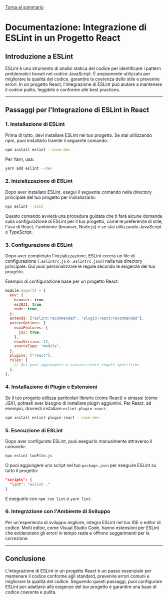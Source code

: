 [Torna al sommario](../../Summary.md)

# Documentazione: Integrazione di ESLint in un Progetto React

## Introduzione a ESLint

ESLint è uno strumento di analisi statica del codice per identificare i pattern problematici trovati nel codice JavaScript. È ampiamente utilizzato per migliorare la qualità del codice, garantire la coerenza dello stile e prevenire errori. In un progetto React, l'integrazione di ESLint può aiutare a mantenere il codice pulito, leggibile e conforme alle best practices.

---

## Passaggi per l'Integrazione di ESLint in React

### 1. Installazione di ESLint

Prima di tutto, devi installare ESLint nel tuo progetto. Se stai utilizzando npm, puoi installarlo tramite il seguente comando:

```bash
npm install eslint --save-dev
```

Per Yarn, usa:

```bash
yarn add eslint --dev
```

### 2. Inizializzazione di ESLint

Dopo aver installato ESLint, esegui il seguente comando nella directory principale del tuo progetto per inizializzarlo:

```bash
npx eslint --init
```

Questo comando avvierà una procedura guidata che ti farà alcune domande sulla configurazione di ESLint per il tuo progetto, come le preferenze di stile, l'uso di React, l'ambiente (browser, Node.js) e se stai utilizzando JavaScript o TypeScript.

### 3. Configurazione di ESLint

Dopo aver completato l'inizializzazione, ESLint creerà un file di configurazione (`.eslintrc.js` o `.eslintrc.json`) nella tua directory principale. Qui puoi personalizzare le regole secondo le esigenze del tuo progetto.

Esempio di configurazione base per un progetto React:

```javascript
module.exports = {
  env: {
    browser: true,
    es2021: true,
    node: true,
  },
  extends: ["eslint:recommended", "plugin:react/recommended"],
  parserOptions: {
    ecmaFeatures: {
      jsx: true,
    },
    ecmaVersion: 12,
    sourceType: "module",
  },
  plugins: ["react"],
  rules: {
    // Qui puoi aggiungere o sovrascrivere regole specifiche
  },
};
```

### 4. Installazione di Plugin e Estensioni

Se il tuo progetto utilizza particolari librerie (come React) o sintassi (come JSX), potresti aver bisogno di installare plugin aggiuntivi. Per React, ad esempio, dovresti installare `eslint-plugin-react`:

```bash
npm install eslint-plugin-react --save-dev
```

### 5. Esecuzione di ESLint

Dopo aver configurato ESLint, puoi eseguirlo manualmente attraverso il comando:

```bash
npx eslint tuoFile.js
```

O puoi aggiungere uno script nel tuo `package.json` per eseguire ESLint su tutto il progetto:

```json
"scripts": {
  "lint": "eslint ."
}
```

E eseguirlo con `npm run lint` o `yarn lint`.

### 6. Integrazione con l'Ambiente di Sviluppo

Per un'esperienza di sviluppo migliore, integra ESLint nel tuo IDE o editor di codice. Molti editor, come Visual Studio Code, hanno estensioni per ESLint che evidenziano gli errori in tempo reale e offrono suggerimenti per la correzione.

---

## Conclusione

L'integrazione di ESLint in un progetto React è un passo essenziale per mantenere il codice conforme agli standard, prevenire errori comuni e migliorare la qualità del codice. Seguendo questi passaggi, puoi configurare ESLint per adattarsi alle esigenze del tuo progetto e garantire una base di codice coerente e pulita.
